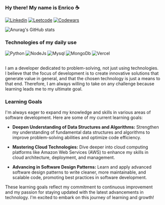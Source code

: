 ### Hy there! My name is Enrico ☕

[![Linkedin](https://img.shields.io/badge/LinkedIn-0077B5?style=for-the-badge&logo=linkedin&logoColor=white)](https://www.linkedin.com/in/enrico-mz/)
[![Leetcode](https://img.shields.io/badge/-LeetCode-FFA116?style=for-the-badge&logo=LeetCode&logoColor=black)](https://leetcode.com/enricovmarquezz/)
[![Codewars](https://img.shields.io/badge/Codewars-B1361E?style=flat&logo=Codewars&logoColor=white)](https://www.codewars.com/users/Enric0Mz/)

![Anurag's GitHub stats](https://github-readme-stats.vercel.app/api?username=Enric0Mz&show_icons=true&theme=tokyonight)

### Technologies of my daily use

<div style="display: inline block">
    <img aling="center" alt="Python" src="https://img.shields.io/badge/Python-3776AB?style=for-the-badge&logo=python&logoColor=white">
    <img aling="center" alt="NodeJs" src="https://img.shields.io/badge/node.js-339933?style=for-the-badge&logo=Node.js&logoColor=white">
    <img aling="center" alt="Mysql" src="https://img.shields.io/badge/MySQL-00000F?style=for-the-badge&logo=mysql&logoColor=white">
    <img aling="center" alt="MongoDb" src="https://img.shields.io/badge/MongoDB-4EA94B?style=for-the-badge&logo=mongodb&logoColor=white">
    <img aling="center" alt="Vercel" src="https://img.shields.io/badge/Vercel-000000?style=for-the-badge&logo=vercel&logoColor=white">
</div><br/>

I am a developer dedicated to problem-solving, not just using technologies. I believe that the focus of development is to create innovative solutions that generate value in general, and that the chosen technology is just a means to that end. Therefore, I am always willing to take on any challenge because learning leads me to my ultimate goal.

### Learning Goals

I'm always eager to expand my knowledge and skills in various areas of software development. Here are some of my current learning goals:

- **Deepen Understanding of Data Structures and Algorithms:** Strengthen my understanding of fundamental data structures and algorithms to improve problem-solving abilities and optimize code efficiency.

- **Mastering Cloud Technologies:** Dive deeper into cloud computing platforms like Amazon Web Services (AWS) to enhance my skills in cloud architecture, deployment, and management.

- **Advancing in Software Design Patterns:** Learn and apply advanced software design patterns to write cleaner, more maintainable, and scalable code, promoting best practices in software development.

These learning goals reflect my commitment to continuous improvement and my passion for staying updated with the latest advancements in technology. I'm excited to embark on this journey of learning and growth!

